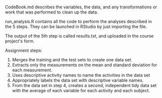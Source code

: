 CodeBook.md describes the variables, the data, and any transformations or work that was performed to clean up the data.

run_analysis.R contains all the code to perform the analyses described in the 5 steps. They can be launched in RStudio by just importing the file.

The output of the 5th step is called results.txt, and uploaded in the course project's form.

Assignment steps:

1.    Merges the training and the test sets to create one data set.
2.    Extracts only the measurements on the mean and standard deviation for each measurement.
3.    Uses descriptive activity names to name the activities in the data set
4.    Appropriately labels the data set with descriptive variable names.
5.    From the data set in step 4, creates a second, independent tidy data set with the average of each variable for each activity and each subject.